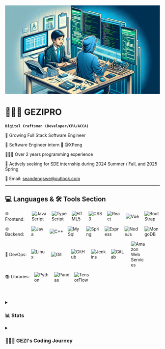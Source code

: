 ![banner](img/banner.png)
# 🧑🏻‍💼 GEZIPRO

**`Digital Craftsman (Developer/CPA/ACCA)`**

🌱 Growing Full Stack Software Engineer

📌 Software Engineer intern 🚗 @XPeng

🧑🏻‍💻 Over 2 years programming experience

💼 Actively seeking for SDE internship during 2024 Summer / Fall, and 2025 Spring

📮 Email: seandengswe@outlook.com

---

## 💻 Languages & 🛠 Tools Section
<div style="display: flex; align-items: center; margin-bottom: 15px;">
  <span>🌐 Frontend: </span>
  <img alt="JavaScript" width="50px" style="padding-left:15px;" src="https://cdn.jsdelivr.net/gh/devicons/devicon/icons/javascript/javascript-plain.svg"/>
  <img alt="TypeScript" width="50px" style="padding-left:15px;" src="https://cdn.jsdelivr.net/gh/devicons/devicon/icons/typescript/typescript-original.svg"/>
  <img alt="HTML5" width="40px" style="padding-left:15px;" src="https://cdn.jsdelivr.net/gh/devicons/devicon/icons/html5/html5-original-wordmark.svg"/>
  <img alt="CSS3" width="50px" style="padding-left:15px;" src="https://cdn.jsdelivr.net/gh/devicons/devicon/icons/css3/css3-original-wordmark.svg"/>
  <img alt="React" width="50px" style="padding-left:15px;" src="https://cdn.jsdelivr.net/gh/devicons/devicon/icons/react/react-original-wordmark.svg"/>
  <img alt="Vue" width="50px" style="padding-left:15px;" src="https://cdn.jsdelivr.net/gh/devicons/devicon/icons/vuejs/vuejs-original-wordmark.svg"/>
  <img alt="BootStrap" width="50px" style="padding-left:15px;" src="https://cdn.jsdelivr.net/gh/devicons/devicon/icons/bootstrap/bootstrap-original-wordmark.svg"/>
</div>

<div style="display: flex; align-items: center; margin-bottom: 15px;">
  <span>⚙️ Backend: </span>
  <img alt="Java" width="50px" style="padding-left:15px;" src="https://cdn.jsdelivr.net/gh/devicons/devicon/icons/java/java-original-wordmark.svg"/>
  <img alt="C++" width="50px" style="padding-left:15px;" src="https://cdn.jsdelivr.net/gh/devicons/devicon/icons/cplusplus/cplusplus-original.svg"/>
  <img alt="MySql" width="50px" style="padding-left:15px;" src="https://cdn.jsdelivr.net/gh/devicons/devicon/icons/mysql/mysql-original-wordmark.svg"/>
  <img alt="Spring" width="50px" style="padding-left:15px;" src="https://cdn.jsdelivr.net/gh/devicons/devicon/icons/spring/spring-original-wordmark.svg"/>
  <img alt="Express" width="50px" style="padding-left:15px;" src="https://cdn.jsdelivr.net/gh/devicons/devicon/icons/express/express-original-wordmark.svg"/>
  <img alt="NodeJs" width="50px" style="padding-left:15px;" src="https://cdn.jsdelivr.net/gh/devicons/devicon/icons/nodejs/nodejs-plain-wordmark.svg"/>
  <img alt="MongoDB" width="50px" style="padding-left:15px;" src="https://cdn.jsdelivr.net/gh/devicons/devicon/icons/mongodb/mongodb-plain-wordmark.svg"/>
</div>

<div style="display: flex; align-items: center; margin-bottom: 15px;">
  <span>🚀 DevOps:  </span>
  <img alt="Linux" width="50px" style="padding-left:15px;" src="https://cdn.jsdelivr.net/gh/devicons/devicon/icons/linux/linux-original.svg" />
  <img alt="Git" width="50px" style="padding-left:15px;" src="https://cdn.jsdelivr.net/gh/devicons/devicon/icons/git/git-plain-wordmark.svg"/>         
  <img alt="GitHub" width="50px" style="padding-left:15px;" src="https://cdn.jsdelivr.net/gh/devicons/devicon/icons/github/github-original-wordmark.svg"/>
  <img alt="Jenkins" width="50px" style="padding-left:15px;" src="https://cdn.jsdelivr.net/gh/devicons/devicon/icons/jenkins/jenkins-original.svg"/>
  <img alt="GitLab" width="50px" style="padding-left:15px;" src="https://cdn.jsdelivr.net/gh/devicons/devicon/icons/gitlab/gitlab-original-wordmark.svg"/>
  <img alt="Amazon Web Services" width="50px" style="padding-left:15px;" src="https://cdn.jsdelivr.net/gh/devicons/devicon/icons/amazonwebservices/amazonwebservices-original-wordmark.svg" />
</div>

<div style="display: flex; align-items: center;">
    <span>📚 Libraries: </span>
    <img alt="Python" width="50px" style="padding-left:15px;" src="https://cdn.jsdelivr.net/gh/devicons/devicon/icons/python/python-original.svg"/>
    <img alt="Pandas" width="50px" style="padding-left:15px;" src="https://cdn.jsdelivr.net/gh/devicons/devicon/icons/pandas/pandas-original-wordmark.svg" />
    <img alt="TensorFlow" width="50px" style="padding-left:15px;" src="https://cdn.jsdelivr.net/gh/devicons/devicon/icons/tensorflow/tensorflow-original-wordmark.svg"/>
</div>

<br/>

#
<details>
<summary><h3>📊 Stats </h3></summary>
[![Top Langs](https://github-readme-stats.vercel.app/api/top-langs/?username=SHUANGBRO888&layout=compact)](https://github.com/anuraghazra/github-readme-stats)
</details>
<details>
<summary><h3>🧑🏻‍💻 GEZI's Coding Journey</h3></summary>
  
My adventure into the world of coding began in early 2022, a leap from my established career as a professional accountant at a renowned accounting firm. Throughout my years in accounting, I encountered a significant challenge: the software tools available to accountants were far from user-friendly, leading to inefficiency and frustration. This realization sparked a desire within me to delve into software engineering, with the aim of revolutionizing the accounting field through technology.

I embarked on this journey by teaching myself programming languages such as Java and C++. After about six months of dedicated self-study, an opportunity arose that would change my trajectory: I secured an internship as a Software Engineer at XPeng, a leading electric vehicle company, in their Autonomous Driving Center. This role marked my first foray into engineering, and it wasn't just about writing code; it was about contributing to advancements that could enhance lives and propel humanity forward.

During my internship, I excelled in my responsibilities, finding that each line of code was not just a task completed, but a step towards a more efficient and innovative future. This experience reinforced my belief in the power of technology and its potential to transform industries.

Looking ahead, I am committed to marrying my expertise in accounting with my newfound passion for software engineering. My goal is to create solutions that bring convenience and innovation to the financial domain, staying true to my original vision of improving the work lives of accountants through better software. This journey is just the beginning, and I am excited to see where this path of blending finance and technology will lead me.

</details>
